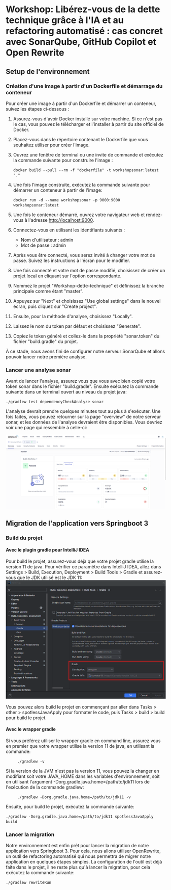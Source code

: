 # Workshop: Libérez-vous de la dette technique grâce à l'IA et au refactoring automatisé : cas concret avec SonarQube, GitHub Copilot et Open Rewrite
## Setup de l'environnement

### Création d'une image à partir d'un Dockerfile et démarrage du conteneur

Pour créer une image à partir d'un Dockerfile et démarrer un conteneur, suivez les étapes ci-dessous :

1. Assurez-vous d'avoir Docker installé sur votre machine. Si ce n'est pas le cas, vous pouvez le télécharger et l'installer à partir du site officiel de Docker.

2. Placez-vous dans le répertoire contenant le Dockerfile que vous souhaitez utiliser pour créer l'image.

3. Ouvrez une fenêtre de terminal ou une invite de commande et exécutez la commande suivante pour construire l'image :

    ```shell
    docker build --pull --rm -f "dockerfile" -t workshopsonar:latest "."
    ```

4. Une fois l'image construite, exécutez la commande suivante pour démarrer un conteneur à partir de l'image:

    ```shell
    docker run -d --name workshopsonar -p 9000:9000 workshopsonar:latest
    ```

5. Une fois le conteneur démarré, ouvrez votre navigateur web et rendez-vous à l'adresse [http://localhost:9000](http://localhost:9000).

6. Connectez-vous en utilisant les identifiants suivants : 
   - Nom d'utilisateur : admin
   - Mot de passe : admin

7. Après vous être connecté, vous serez invité à changer votre mot de passe. Suivez les instructions à l'écran pour le modifier.

8. Une fois connecté et votre mot de passe modifié, choisissez de créer un projet local en cliquant sur l'option correspondante.

9. Nommez le projet "Workshop-dette-technique" et définissez la branche principale comme étant "master".
    
10. Appuyez sur "Next" et choisissez "Use global settings" dans le nouvel écran, puis cliquez sur "Create project".

11. Ensuite, pour la méthode d'analyse, choisissez "Locally".

12. Laissez le nom du token par défaut et choisissez "Generate".

13. Copiez le token généré et collez-le dans la propriété "sonar.token" du fichier "build.gradle" du projet.

À ce stade, nous avons fini de configurer notre serveur SonarQube et allons pouvoir lancer notre première analyse.

### Lancer une analyse sonar

Avant de lancer l'analyse, assurez vous que vous avec bien copié votre token sonar dans le fichier "build.gradle".
Ensuite exécutez la commande suivante dans un terminal ouvert au niveau du projet java:

    ./gradlew test dependencyCheckAnalyze sonar


L'analyse devrait prendre quelques minutes tout au plus à s'exécuter.
Une fois faites, vous pouvez retourner sur la page "overview" de notre serveur sonar, et les données de l'analyse devraient être disponibles.
Vous devriez voir une page qui ressemble à celle-ci:

![Analyse Sonar](images/analyse-sonar.png)

## Migration de l'application vers Springboot 3

### Build du projet

#### Avec le plugin gradle pour IntelliJ IDEA

Pour build le projet, assurez-vous déjà que votre projet gradle utilise la version 11 de java. Pour vérifier ce paramètre dans IntelliJ IDEA, allez dans Settings > Build, Execution, Deployment > Build Tools > Gradle et assurez-vous que le JDK utilisé est le JDK 11:
![JDK 11](images/jdk-11.png)

Vous pouvez alors build le projet en commençant par aller dans Tasks > other > spotlessJavaApply pour formater le code, puis Tasks > build > build pour build le projet.

#### Avec le wrapper gradle

Si vous préférez utiliser le wrapper gradle en command line, assurez vous en premier que votre wrapper utilise la version 11 de java, en utilisant la commande:
    
         ./gradlew -v

Si la version de la JVM n'est pas la version 11, vous pouvez la changer en modifiant soit votre JAVA_HOME dans les variables d'environnement, soit en utilisant l'argument -Dorg.gradle.java.home=/path/to/jdk11 lors de l'exécution de la commande gradlew:
    
         ./gradlew -Dorg.gradle.java.home=/path/to/jdk11 -v

Ensuite, pour build le projet, exécutez la commande suivante:

    ./gradlew -Dorg.gradle.java.home=/path/to/jdk11 spotlessJavaApply build

### Lancer la migration

Notre environnement est enfin prêt pour lancer la migration de notre application vers Springboot 3. Pour cela, nous allons utiliser OpenRewrite, un outil de refactoring automatisé qui nous permettra de migrer notre application en quelques étapes simples.
La configuration de l'outil est déjà faite dans le projet, il ne reste plus qu'à lancer la migration, pour cela exécutez la commande suivante:

    ./gradlew rewriteRun